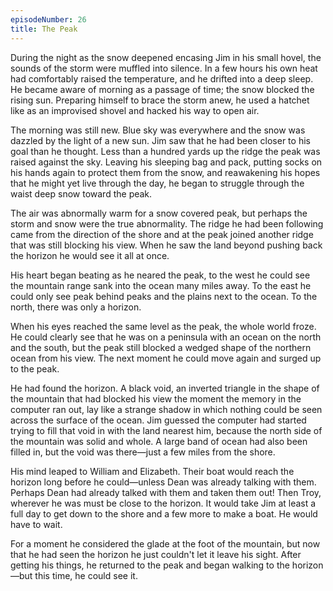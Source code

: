 ```yaml
---
episodeNumber: 26
title: The Peak
---
```


During the night as the snow deepened encasing Jim in his small hovel, the sounds of the storm were muffled into silence. In a few hours his own heat had comfortably raised the temperature, and he drifted into a deep sleep. He became aware of morning as a passage of time; the snow blocked the rising sun. Preparing himself to brace the storm anew, he used a hatchet like as an improvised shovel and hacked his way to open air.

The morning was still new. Blue sky was everywhere and the snow was dazzled by the light of a new sun. Jim saw that he had been closer to his goal than he thought. Less than a hundred yards up the ridge the peak was raised against the sky. Leaving his sleeping bag and pack, putting socks on his hands again to protect them from the snow, and reawakening his hopes that he might yet live through the day, he began to struggle through the waist deep snow toward the peak.

The air was abnormally warm for a snow covered peak, but perhaps the storm and snow were the true abnormality. The ridge he had been following came from the direction of the shore and at the peak joined another ridge that was still blocking his view. When he saw the land beyond pushing back the horizon he would see it all at once.

His heart began beating as he neared the peak, to the west he could see the mountain range sank into the ocean many miles away. To the east he could only see peak behind peaks and the plains next to the ocean. To the north, there was only a horizon.

When his eyes reached the same level as the peak, the whole world froze.  He could clearly see that he was on a peninsula with an ocean on the north and the south, but the peak still blocked a wedged shape of the northern ocean from his view. The next moment he could move again and surged up to the peak.

He had found the horizon. A black void, an inverted triangle in the shape of the mountain that had blocked his view the moment the memory in the computer ran out, lay like a strange shadow in which nothing could be seen across the surface of the ocean. Jim guessed the computer had started trying to fill that void in with the land nearest him, because the north side of the mountain was solid and whole.  A large band of ocean had also been filled in, but the void was there—just a few miles from the shore.

His mind leaped to William and Elizabeth. Their boat would reach the horizon long before he could—unless Dean was already talking with them. Perhaps Dean had already talked with them and taken them out! Then Troy, wherever he was must be close to the horizon. It would take Jim at least a full day to get down to the shore and a few more to make a boat.  He would have to wait.

For a moment he considered the glade at the foot of the mountain, but now that he had seen the horizon he just couldn't let it leave his sight.  After getting his things, he returned to the peak and began walking to the horizon—but this time, he could see it.